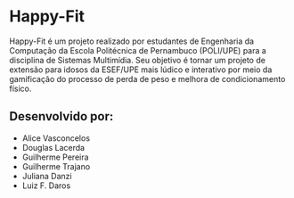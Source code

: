 # Happy-Fit
Happy-Fit é um projeto realizado por estudantes de Engenharia da Computação da Escola Politécnica de Pernambuco (POLI/UPE) para a disciplina de Sistemas Multimídia. Seu objetivo é tornar um projeto de extensão para idosos da ESEF/UPE mais lúdico e interativo por meio da gamificação do processo de perda de peso e melhora de condicionamento físico.

## Desenvolvido por:
- Alice Vasconcelos
- Douglas Lacerda
- Guilherme Pereira
- Guilherme Trajano
- Juliana Danzi
- Luiz F. Daros